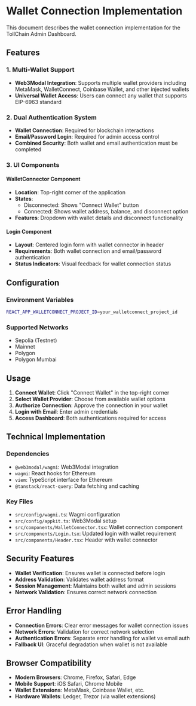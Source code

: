 # Wallet Connection Implementation

This document describes the wallet connection implementation for the TollChain Admin Dashboard.

## Features

### 1. Multi-Wallet Support
- **Web3Modal Integration**: Supports multiple wallet providers including MetaMask, WalletConnect, Coinbase Wallet, and other injected wallets
- **Universal Wallet Access**: Users can connect any wallet that supports EIP-6963 standard

### 2. Dual Authentication System
- **Wallet Connection**: Required for blockchain interactions
- **Email/Password Login**: Required for admin access control
- **Combined Security**: Both wallet and email authentication must be completed

### 3. UI Components

#### WalletConnector Component
- **Location**: Top-right corner of the application
- **States**: 
  - Disconnected: Shows "Connect Wallet" button
  - Connected: Shows wallet address, balance, and disconnect option
- **Features**: Dropdown with wallet details and disconnect functionality

#### Login Component
- **Layout**: Centered login form with wallet connector in header
- **Requirements**: Both wallet connection and email/password authentication
- **Status Indicators**: Visual feedback for wallet connection status

## Configuration

### Environment Variables
```bash
REACT_APP_WALLETCONNECT_PROJECT_ID=your_walletconnect_project_id
```

### Supported Networks
- Sepolia (Testnet)
- Mainnet
- Polygon
- Polygon Mumbai

## Usage

1. **Connect Wallet**: Click "Connect Wallet" in the top-right corner
2. **Select Wallet Provider**: Choose from available wallet options
3. **Authorize Connection**: Approve the connection in your wallet
4. **Login with Email**: Enter admin credentials
5. **Access Dashboard**: Both authentications required for access

## Technical Implementation

### Dependencies
- `@web3modal/wagmi`: Web3Modal integration
- `wagmi`: React hooks for Ethereum
- `viem`: TypeScript interface for Ethereum
- `@tanstack/react-query`: Data fetching and caching

### Key Files
- `src/config/wagmi.ts`: Wagmi configuration
- `src/config/appkit.ts`: Web3Modal setup
- `src/components/WalletConnector.tsx`: Wallet connection component
- `src/components/Login.tsx`: Updated login with wallet requirement
- `src/components/Header.tsx`: Header with wallet connector

## Security Features

- **Wallet Verification**: Ensures wallet is connected before login
- **Address Validation**: Validates wallet address format
- **Session Management**: Maintains both wallet and admin sessions
- **Network Validation**: Ensures correct network connection

## Error Handling

- **Connection Errors**: Clear error messages for wallet connection issues
- **Network Errors**: Validation for correct network selection
- **Authentication Errors**: Separate error handling for wallet vs email auth
- **Fallback UI**: Graceful degradation when wallet is not available

## Browser Compatibility

- **Modern Browsers**: Chrome, Firefox, Safari, Edge
- **Mobile Support**: iOS Safari, Chrome Mobile
- **Wallet Extensions**: MetaMask, Coinbase Wallet, etc.
- **Hardware Wallets**: Ledger, Trezor (via wallet extensions)
